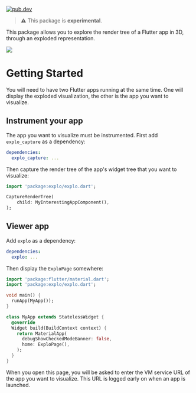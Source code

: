 [![pub.dev](https://badgen.net/pub/v/explo)](https://pub.dev/packages/explo)

> ⚠️ This package is **experimental**.

This package allows you to explore the render tree of a Flutter app in 3D,
through an exploded representation.

<img src="https://github.com/blaugold/explo/raw/main/packages/explo/doc/images/flutter_explode_demo.gif">

# Getting Started

You will need to have two Flutter apps running at the same time. One will
display the exploded visualization, the other is the app you want to visualize.

## Instrument your app

The app you want to visualize must be instrumented. First add `explo_capture` as
a dependency:

```yaml
dependencies:
  explo_capture: ...
```

Then capture the render tree of the app's widget tree that you want to
visualize:

```dart
import 'package:explo/explo.dart';

CaptureRenderTree(
    child: MyInterestingAppComponent(),
);
```

## Viewer app

Add `explo` as a dependency:

```yaml
dependencies:
  explo: ...
```

Then display the `ExploPage` somewhere:

```dart
import 'package:flutter/material.dart';
import 'package:explo/explo.dart';

void main() {
  runApp(MyApp());
}

class MyApp extends StatelessWidget {
  @override
  Widget build(BuildContext context) {
    return MaterialApp(
      debugShowCheckedModeBanner: false,
      home: ExploPage(),
    );
  }
}
```

When you open this page, you will be asked to enter the VM service URL of the
app you want to visualize. This URL is logged early on when an app is launched.
